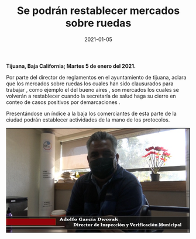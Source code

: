 ﻿---
layout: blog
title: "Se podrán restablecer mercados sobre ruedas"
date: 2021-01-05
categories: tijuana
permalink: /:categories/:title:output_ext
image: /img/cnr/2021-01-05-se-podran-restablecer.jpeg
alt: "Se podrán restablecer mercados sobre ruedas"
autor:
---


**Tijuana, Baja California; Martes 5 de enero del 2021.** 


Por parte del director de reglamentos en el ayuntamiento de tijuana, aclara que los mercados sobre ruedas los cuales han sido clausurados para trabajar , como ejemplo el del bueno aires , son mercados los cuales se volverán a restablecer  cuando la secretaría de salud haga su cierre en conteo de casos positivos por demarcaciones .


Presentándose un índice a la baja los comerciantes de esta parte de la ciudad podrán establecer actividades de la mano de los protocolos.

<div id="carouselExampleSlidesOnly" class="carousel slide" data-ride="carousel">
  <div class="carousel-inner">
    <div class="carousel-item active">
       <img class="d-block w-100" src="/img/cnr/2021-01-05-se-podran-restablecer.jpeg" loading="lazy"  alt="Se podrán restablecer mercados sobre ruedas">
    </div>
  </div>
</div>